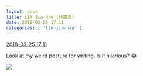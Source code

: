 ```yaml
---
layout: post
title: LIN Jia-hao (林嘉浩)
date: 2018-03-25 17:11
categories: [ 'lin-jia-hao' ]
---
```


<div class="weibo-info">
  <a href="https://weibo.com/6210352257/G91uopTIr">2018-03-25 17:11</a>
</div>

Look at my weird posture for writing. Is it hilarious? :joy:

<!-- more -->

<a href="https://wx4.sinaimg.cn/mw690/006Mi0jTgy1fpp6dpkznwj30qo0zk455.jpg">
  <img class="weibo-pic-preview" src="https://wx4.sinaimg.cn/orj360/006Mi0jTgy1fpp6dpkznwj30qo0zk455.jpg" />
</a>
